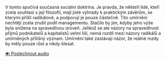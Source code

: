 
V tomto spočívá současná sociální doktrína. Je pravda, že někteří lidé, kteří zcela souhlasí s její filozofií, mají jisté výhrady k praktickým závěrům, se kterými přišli radikálové, a podporují je pouze částečně. Tito umírnění nechtějí zcela zrušit podíl managementu. Stačilo by jim, kdyby jeho výše byla snížena na spravedlivou úroveň. Jelikož se ale názory na spravedlnost příjmů podnikatelů a kapitalistů velmi liší, nemá rozdíl mezi názory radikálů a umírněných přílišný význam. Umírnění také zastávají názor, že reálné mzdy by měly pouze růst a nikdy klesat.

[🔊 Poslechnout audio](/data/7-paragraphs/audio/chapter_153/para_003-V-tomto-spov-souasn-sociln-doktrna-Je-pra.mp3)
